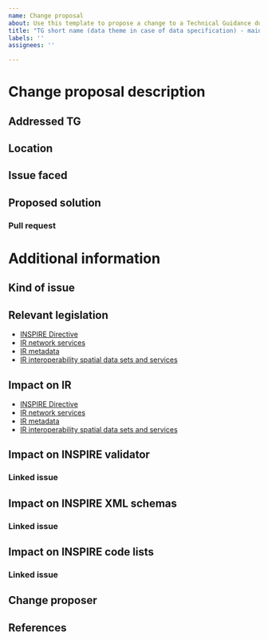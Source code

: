 ```yaml
---
name: Change proposal
about: Use this template to propose a change to a Technical Guidance doument.
title: "TG short name (data theme in case of data specification) - main problem addressed"
labels: ''
assignees: ''

---
```


<!-- Please fill out this issue to the best of your knowledge, this will help the governance and release process move forward.-->

# Change proposal description
<!-- Provide a brief description of the change proposal. -->

## Addressed TG
<!-- Specify the title of the Technical Guidance document addressed. -->

## Location
<!-- Provide where in the TG there is an issue. Provide the number and/or name of a section, table, figure, example, and if needed the precise paragraph that is relevant. -->

<!-- Note: Mention the main location here, not all locations where any consequential changes may have to take place. Those can be identified in the associated pull request. -->

## Issue faced
<!-- Provide a comprehensive description of the change proposal. -->

## Proposed solution
<!-- Detail the proposed changes (updates/additions in text proposed, new table or figure, etc.). -->

### Pull request
<!-- Add a link to the pull request implementing the proposed changes. -->

# Additional information

## Kind of issue
<!-- Specify whether the issue is technical or editorial. -->

## Relevant legislation
<!-- Specify the relevant text and a direct link to the relevant text in the legislation, if applicable. -->

<!-- Tip: the links to the consolidated versions in HTML format of the legal documents relevant for the TG are listed below. A direct link to a specific section can be obtained by clicking on the relevant section in the table of contents on the left and copy-pasting that URL here. Remove the redundant links. -->

- [INSPIRE Directive](https://eur-lex.europa.eu/legal-content/EN/TXT/HTML/?uri=CELEX:02007L0002-20190626)
- [IR network services](https://eur-lex.europa.eu/legal-content/EN/TXT/HTML/?uri=CELEX:02009R0976-20141231)
- [IR metadata](https://eur-lex.europa.eu/legal-content/EN/TXT/HTML/?uri=CELEX:02008R1205-20081224)
- [IR interoperability spatial data sets and services](https://eur-lex.europa.eu/legal-content/EN/TXT/HTML/?uri=CELEX:02010R1089-20141231)

## Impact on IR
<!-- Specify if and how this change proposal impact the Implementing Rules. -->

<!-- See the list of IRs below. Remove the redundant links. -->

- [INSPIRE Directive](https://eur-lex.europa.eu/legal-content/EN/TXT/HTML/?uri=CELEX:02007L0002-20190626)
- [IR network services](https://eur-lex.europa.eu/legal-content/EN/TXT/HTML/?uri=CELEX:02009R0976-20141231)
- [IR metadata](https://eur-lex.europa.eu/legal-content/EN/TXT/HTML/?uri=CELEX:02008R1205-20081224)
- [IR interoperability spatial data sets and services](https://eur-lex.europa.eu/legal-content/EN/TXT/HTML/?uri=CELEX:02010R1089-20141231)


## Impact on INSPIRE validator
<!-- Specify if and how this change proposal impacts tests in the Abstract and Executable Test Suites, see also https://github.com/inspire-eu-validation/ and https://inspire.ec.europa.eu/validator/about/. This section is especially relevant when the issue affects TG requirements. -->

### Linked issue
<!-- If an issue for the impact already is present on https://github.com/INSPIRE-MIF/helpdesk-validator/issues, add a link to it here -->

## Impact on INSPIRE XML schemas
<!-- Specify if and how this change proposal impacts the INSPIRE XML schemas in the INSPIRE schema repository (https://inspire.ec.europa.eu/schemas/) .-->

### Linked issue
<!-- If an issue for the impact already is present on https://github.com/INSPIRE-MIF/application-schemas/, add a link to it here. -->

## Impact on INSPIRE code lists
<!-- Specify if and how this change proposal impacts the contents of the INSPIRE registry (https://inspire.ec.europa.eu/registry), such as the code lists (https://inspire.ec.europa.eu/codelist). -->

### Linked issue
<!-- If an issue for the impact already is present on https://github.com/INSPIRE-MIF/helpdesk-registry, add a link to it here. -->

## Change proposer
<!-- Specify the submitting person, organisation or group of people/organisations. -->

## References
<!-- If relevant, provide links to more detailed documentation / online discussions in publicly available resources (e.g. GitHub repositories, INSPIRE Community Forum discussions ...). -->
